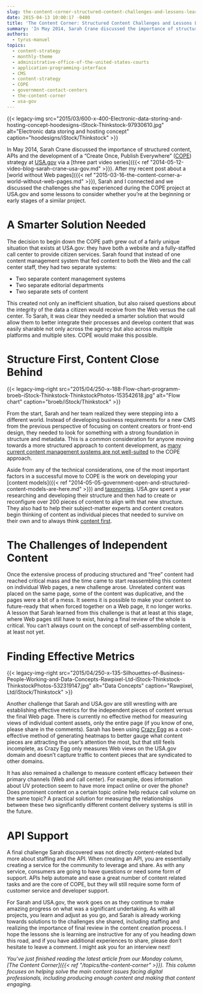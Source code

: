 ```yaml
---
slug: the-content-corner-structured-content-challenges-and-lessons-learned
date: 2015-04-13 10:00:17 -0400
title: 'The Content Corner: Structured Content Challenges and Lessons Learned'
summary: 'In May 2014, Sarah Crane discussed the importance of structured content, APIs and the development of a &#8220;Create Once, Publish Everywhere&#8221; (COPE) strategy at USA.gov via a three part video series. After my recent post about a world without Web pages, Sarah and I connected and we discussed the challenges she has experienced during the'
authors:
  - tyrus-manuel
topics:
  - content-strategy
  - monthly-theme
  - administrative-office-of-the-united-states-courts
  - application-programming-interface
  - CMS
  - content-strategy
  - COPE
  - government-contact-centers
  - the-content-corner
  - usa-gov
---
```


{{< legacy-img src="2015/03/600-x-400-Electronic-data-storing-and-hosting-concept-hoodesigns-iStock-Thinkstock-97930610.jpg" alt="Electronic data storing and hosting concept" caption="hoodesigns/iStock/Thinkstock" >}} 

In May 2014, Sarah Crane discussed the importance of structured content, APIs and the development of a &#8220;Create Once, Publish Everywhere&#8221; ([COPE](http://www.programmableweb.com/news/cope-create-once-publish-everywhere/2009/10/13)) strategy at [USA.gov](http://www.usa.gov/) via a [three part video series]({{< ref "2014-05-12-video-blog-sarah-crane-usa-gov.md" >}}). After my recent post about a [world without Web pages]({{< ref "2015-03-16-the-content-corner-a-world-without-web-pages.md" >}}), Sarah and I connected and we discussed the challenges she has experienced during the COPE project at USA.gov and some lessons to consider whether you’re at the beginning or early stages of a similar project.

# A Smarter Solution Needed

The decision to begin down the COPE path grew out of a fairly unique situation that exists at USA.gov: they have both a website and a fully-staffed call center to provide citizen services. Sarah found that instead of one content management system that fed content to both the Web and the call center staff, they had two separate systems:

  * Two separate content management systems
  * Two separate editorial departments
  * Two separate sets of content

This created not only an inefficient situation, but also raised questions about the integrity of the data a citizen would receive from the Web versus the call center. To Sarah, it was clear they needed a smarter solution that would allow them to better integrate their processes and develop content that was easily sharable not only across the agency but also across multiple platforms and multiple sites. COPE would make this possible.

# Structure First, Content Close Behind 

{{< legacy-img-right src="2015/04/250-x-188-Flow-chart-programm-broeb-iStock-Thinkstock-ThinkstockPhotos-153542618.jpg" alt="Flow chart" caption="broeb/iStock/Thinkstock" >}} 

From the start, Sarah and her team realized they were stepping into a different world. Instead of developing business requirements for a new CMS from the previous perspective of focusing on content creators or front-end design, they needed to look for something with a strong foundation in structure and metadata. This is a common consideration for anyone moving towards a more structured approach to content development, as [many current content management systems are not well-suited](http://alistapart.com/article/future-ready-content) to the COPE approach.

Aside from any of the technical considerations, one of the most important factors in a successful move to COPE is the work on developing your [content models]({{< ref "2014-05-05-government-open-and-structured-content-models-are-here.md" >}}) and [taxonomies](http://blog.braintraffic.com/2012/03/an-intro-to-metadata-and-taxonomies/). USA.gov spent a year researching and developing their structure and then had to create or reconfigure over 200 pieces of content to align with that new structure. They also had to help their subject-matter experts and content creators begin thinking of content as individual pieces that needed to survive on their own and to always think [content first](http://adactio.com/journal/4523/).

# The Challenges of Independent Content

Once the extensive process of producing structured and “free” content had reached critical mass and the time came to start reassembling this content on individual Web pages, a new challenge arose. Unrelated content was placed on the same page, some of the content was duplicative, and the pages were a bit of a mess. It seems it is possible to make your content so future-ready that when forced together on a Web page, it no longer works. A lesson that Sarah learned from this challenge is that at least at this stage, where Web pages still have to exist, having a final review of the whole is critical. You can’t always count on the concept of self-assembling content, at least not yet.

# Finding Effective Metrics 

{{< legacy-img-right src="2015/04/250-x-135-Silhouettes-of-Business-People-Working-and-Data-Concepts-Rawpixel-Ltd-iStock-Thinkstock-ThinkstockPhotos-532319147.jpg" alt="Data Concepts" caption="Rawpixel, Ltd/iStock/Thinkstock" >}} 

Another challenge that Sarah and USA.gov are still wrestling with are establishing effective metrics for the independent pieces of content versus the final Web page. There is currently no effective method for measuring views of individual content assets, only the entire page (if you know of one, please share in the comments). Sarah has been using [Crazy Egg](http://www.crazyegg.com/) as a cost-effective method of generating heatmaps to better gauge what content pieces are attracting the user’s attention the most, but that still feels incomplete, as Crazy Egg only measures Web views on the USA.gov domain and doesn’t capture traffic to content pieces that are syndicated to other domains.

It has also remained a challenge to measure content efficacy between their primary channels (Web and call center). For example, does information about UV protection seem to have more impact online or over the phone? Does prominent content on a certain topic online help reduce call volume on the same topic? A practical solution for measuring the relationships between these two significantly different content delivery systems is still in the future.

# API Support

A final challenge Sarah discovered was not directly content-related but more about staffing and the API. When creating an API, you are essentially creating a service for the community to leverage and share. As with any service, consumers are going to have questions or need some form of support. APIs help automate and ease a great number of content related tasks and are the core of COPE, but they will still require some form of customer service and developer support.

For Sarah and USA.gov, the work goes on as they continue to make amazing progress on what was a significant undertaking. As with all projects, you learn and adjust as you go, and Sarah is already working towards solutions to the challenges she shared, including staffing and realizing the importance of final review in the content creation process. I hope the lessons she is learning are instructive for any of you heading down this road, and if you have additional experiences to share, please don’t hesitate to leave a comment. I might ask you for an interview next!

_You’ve just finished reading the latest article from our Monday column, [The Content Corner]({{< ref "/topics/the-content-corner" >}}). This column focuses on helping solve the main content issues facing digital professionals, including producing enough content and making that content engaging._
